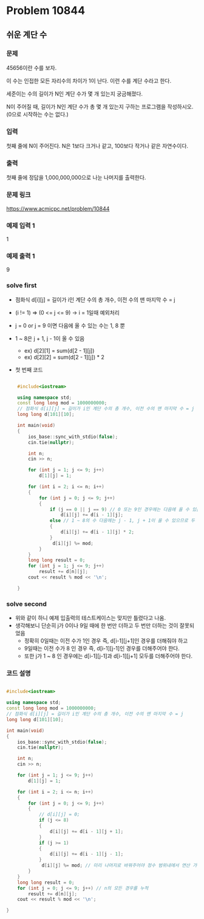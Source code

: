 # Problem 10844

## 쉬운 계단 수

### 문제
45656이란 수를 보자.

이 수는 인접한 모든 자리수의 차이가 1이 난다. 이런 수를 계단 수라고 한다.

세준이는 수의 길이가 N인 계단 수가 몇 개 있는지 궁금해졌다.

N이 주어질 때, 길이가 N인 계단 수가 총 몇 개 있는지 구하는 프로그램을 작성하시오. (0으로 시작하는 수는 없다.)

### 입력
첫째 줄에 N이 주어진다. N은 1보다 크거나 같고, 100보다 작거나 같은 자연수이다.

### 출력
첫째 줄에 정답을 1,000,000,000으로 나눈 나머지를 출력한다.

### 문제 링크
<https://www.acmicpc.net/problem/10844>

### 예제 입력 1
1

### 예제 출력 1
9

### solve first
- 점화식 d[i][j] = 길이가 i인 계단 수의 총 개수, 이전 수의 맨 마지막 수 = j
- (i != 1) => (0 <= j <= 9)  -> i = 1일때 예외처리
- j = 0 or j = 9 이면 다음에 올 수 있는 수는 1, 8 뿐
- 1 ~ 8은 j + 1, j - 1이 올 수 있음
	- ex) d[2][1] = sum(d[2 - 1][j])
	- ex) d[2][2] = sum(d[2 - 1][j]) * 2

- 첫 번째 코드
```C++

	#include<iostream>

	using namespace std;
	const long long mod = 1000000000;
	// 점화식 d[i][j] = 길이가 i인 계단 수의 총 개수, 이전 수의 맨 마지막 수 = j
	long long d[101][10];

	int main(void)
	{
		ios_base::sync_with_stdio(false);
		cin.tie(nullptr);

		int n;
		cin >> n;

		for (int j = 1; j <= 9; j++)
			d[1][j] = 1;

		for (int i = 2; i <= n; i++)
		{
			for (int j = 0; j <= 9; j++)
			{
				if (j == 0 || j == 9) // 0 또는 9인 경우에는 다음에 올 수 있는 수는 1, 8뿐이므로 한번만 더해줌
					d[i][j] += d[i - 1][j];
				else // 1 ~ 8의 수 다음에는 j - 1, j + 1이 올 수 있으므로 두 배로 더해줌
				{
					d[i][j] += d[i - 1][j] * 2;
				}
				 d[i][j] %= mod;
			}
		}
		long long result = 0;
		for (int j = 1; j <= 9; j++)
			result += d[n][j];
		cout << result % mod << '\n';

	}


```
### solve second

- 위와 같이 하니 예제 입출력의 테스트케이스는 맞지만 틀렸다고 나옴.
- 생각해보니 단순히 j가 0이나 9일 때에 한 번만 더하고 두 번만 더하는 것이 잘못되었음
	- 정확히 0일때는 이전 수가 1인 경우 즉, d[i-1][j+1]인 경우를 더해줘야 하고
	- 9일때는 이전 수가 8 인 경우 즉, d[i-1][j-1]인 경우를 더해주어야 한다.
	- 또한 j가 1 ~ 8 인 경우에는 d[i-1][j-1]과 d[i-1][j+1] 모두를 더해주어야 한다.


### 코드 설명
```C++

#include<iostream>

using namespace std;
const long long mod = 1000000000;
// 점화식 d[i][j] = 길이가 i인 계단 수의 총 개수, 이전 수의 맨 마지막 수 = j
long long d[101][10];

int main(void)
{
	ios_base::sync_with_stdio(false);
	cin.tie(nullptr);

	int n;
	cin >> n;

	for (int j = 1; j <= 9; j++)
		d[1][j] = 1;

	for (int i = 2; i <= n; i++)
	{
		for (int j = 0; j <= 9; j++)
		{
			// d[i][j] = 0;
			if (j <= 8)
			{
				d[i][j] += d[i - 1][j + 1];
			}
			if (j >= 1)
			{
				d[i][j] += d[i - 1][j - 1];
			}
			 d[i][j] %= mod; // 미리 나머지로 바꿔주어야 정수 범위내에서 연산 가능
		}
	}
	long long result = 0;
	for (int j = 0; j <= 9; j++) // n의 모든 경우를 누적
		result += d[n][j];
	cout << result % mod << '\n';

}

```
